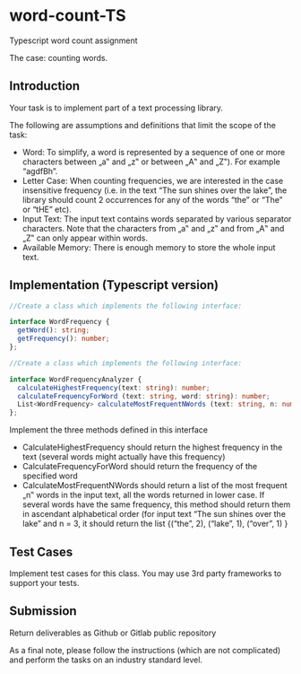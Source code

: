 # word-count-TS

Typescript word count assignment

The case: counting words.

## Introduction

Your task is to implement part of a text processing library.

The following are assumptions and definitions that limit the scope of the task:

- Word: To simplify, a word is represented by a sequence of one or more characters between „a‟ and „z‟ or between „A‟ and „Z‟). For example “agdfBh”.
- Letter Case: When counting frequencies, we are interested in the case insensitive frequency (i.e. in the text “The sun shines over the lake”, the library should count 2 occurrences for any of the words “the” or “The” or “tHE” etc).
- Input Text: The input text contains words separated by various separator characters. Note that the characters from „a‟ and „z‟ and from „A‟ and „Z‟ can only appear within words.
- Available Memory: There is enough memory to store the whole input text.

## Implementation (Typescript version)

```typescript
//Create a class which implements the following interface:

interface WordFrequency {
  getWord(): string;
  getFrequency(): number;
};

//Create a class which implements the following interface:

interface WordFrequencyAnalyzer {
  calculateHighestFrequency(text: string): number;
  calculateFrequencyForWord (text: string, word: string): number;
  List<WordFrequency> calculateMostFrequentNWords (text: string, n: number);
};
```
  
Implement the three methods defined in this interface

- CalculateHighestFrequency should return the highest frequency in the text (several words might actually have this frequency)
- CalculateFrequencyForWord should return the frequency of the specified word
- CalculateMostFrequentNWords should return a list of the most frequent „n‟ words in the input text, all the words returned in lower case. If several words have the same frequency, this method should return them in ascendant alphabetical order (for input text “The sun shines over the lake” and n = 3, it should return the list {(“the”, 2), (“lake”, 1), (“over”, 1) }

## Test Cases

Implement test cases for this class. You may use 3rd party frameworks to support your
tests.

## Submission

Return deliverables as Github or Gitlab public repository

As a final note, please follow the instructions (which are not complicated) and perform the tasks on an industry standard level.
